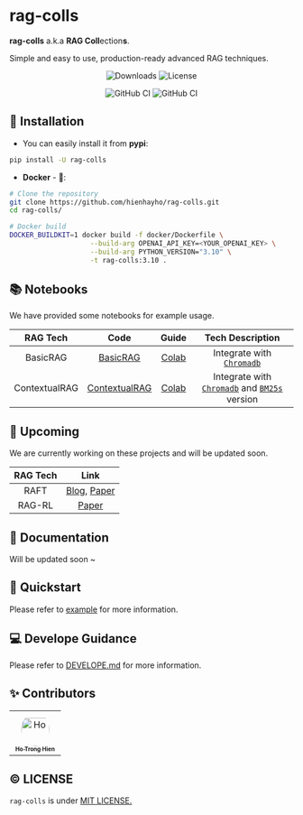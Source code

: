 # rag-colls

**rag-colls** a.k.a **RAG Coll**ection**s**.

Simple and easy to use, production-ready advanced RAG techniques.

<div align="center">

![Downloads](https://img.shields.io/pypi/dm/rag_colls)  ![License](https://img.shields.io/badge/license-MIT-green)

![GitHub CI](https://github.com/hienhayho/rag-colls/actions/workflows/docker-build.yml/badge.svg) ![GitHub CI](https://github.com/hienhayho/rag-colls/actions/workflows/installation-testing.yml/badge.svg)

</div>

## 🔧 Installation

- You can easily install it from **pypi**:

```bash
pip install -U rag-colls
```

- **Docker** - 🐳:

```bash
# Clone the repository
git clone https://github.com/hienhayho/rag-colls.git
cd rag-colls/

# Docker build
DOCKER_BUILDKIT=1 docker build -f docker/Dockerfile \
                    --build-arg OPENAI_API_KEY=<YOUR_OPENAI_KEY> \
                    --build-arg PYTHON_VERSION="3.10" \
                    -t rag-colls:3.10 .
```

## 📚 Notebooks

We have provided some notebooks for example usage.

| RAG Tech | Code | Guide | Tech Description |
|:----------:|:----------:|:----------:|:----------:|
| BasicRAG | [BasicRAG](./rag_colls/rags/basic_rag) | [Colab](https://colab.research.google.com/drive/19hzGSQqx-LIsSbnNkV71ipRAIiFingvP)| Integrate with [`Chromadb`](rag_colls/databases/vector_databases/chromadb.py) |
| ContextualRAG |[ContextualRAG](rag_colls/rags/contextual_rag)| [Colab](https://colab.research.google.com/drive/1vT2Wl8FzYt25_4CMMg-2vcF4y17iTSjO) | Integrate with [`Chromadb`](rag_colls/databases/vector_databases/chromadb.py) and [`BM25s`](rag_colls/databases/bm25/bm25s.py) version |

## 🚀 Upcoming

We are currently working on these projects and will be updated soon.

| RAG Tech | Link |
|:----------:|:----------:|
| RAFT | [Blog](https://techcommunity.microsoft.com/blog/aiplatformblog/raft-a-new-way-to-teach-llms-to-be-better-at-rag/4084674), [Paper](https://arxiv.org/pdf/2403.10131)|
| RAG-RL |[Paper](https://arxiv.org/pdf/2503.12759)|

## 📖 Documentation

Will be updated soon ~

## 🎉 Quickstart

Please refer to [example](./examples) for more information.

## 💻 Develope Guidance

Please refer to [DEVELOPE.md](./DEVELOPE.md) for more information.

## ✨ Contributors

<table>
<tr>
    <td align="center" style="word-wrap: break-word; width: 75.0; height: 75.0">
        <a href=https://github.com/hienhayho>
            <img src=https://avatars.githubusercontent.com/u/115549171?v=4 width="50;"  style="border-radius:50%;align-items:center;justify-content:center;overflow:hidden;padding-top:10px" alt=Ho Trong Hien/>
            <br />
            <sub style="font-size:10px"><b>Ho Trong Hien</b></sub>
        </a>
    </td>
</tr>
</table>

## ©️ LICENSE

`rag-colls` is under [MIT LICENSE.](./LICENSE)
